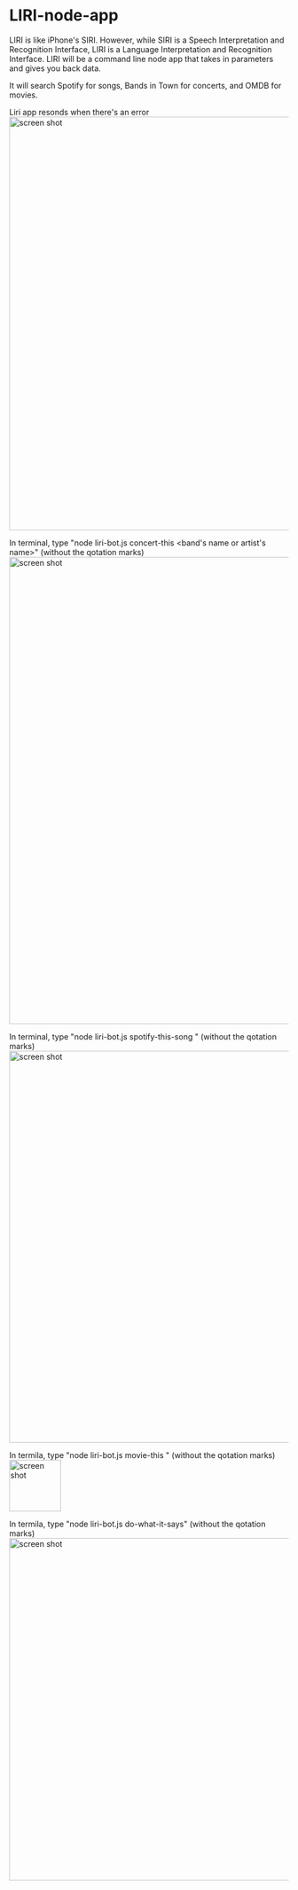 # LIRI-node-app

LIRI is like iPhone's SIRI. However, while SIRI is a Speech Interpretation and Recognition Interface, LIRI is a Language Interpretation and Recognition Interface. LIRI will be a command line node app that takes in parameters and gives you back data.

It will search Spotify for songs, Bands in Town for concerts, and OMDB for movies.


Liri app resonds when there's an error
<img width="746" alt="screen shot" src="https://user-images.githubusercontent.com/42022001/49035155-92bd0c80-f179-11e8-92c1-eca116650a13.png">


In terminal, type "node liri-bot.js concert-this <band's name or artist's name>" (without the qotation marks)
<img width="843" alt="screen shot" src="https://user-images.githubusercontent.com/42022001/49035311-05c68300-f17a-11e8-95c7-ba237b7023e7.png">


In terminal, type "node liri-bot.js spotify-this-song <song name>" (without the qotation marks)
<img width="707" alt="screen shot" src="https://user-images.githubusercontent.com/42022001/49035977-006a3800-f17c-11e8-9aec-53078dfeb5e5.png">


In termila, type "node liri-bot.js movie-this <movie name>" (without the qotation marks)
 <img width="93" alt="screen shot" src="https://user-images.githubusercontent.com/42022001/49038361-580ba200-f182-11e8-9085-6bca64b1d43f.png">
  
  
In termila, type "node liri-bot.js do-what-it-says" (without the qotation marks)
<img width="618" alt="screen shot" src="https://user-images.githubusercontent.com/42022001/49038536-d5cfad80-f182-11e8-9484-177fb3f5d2d5.png">

